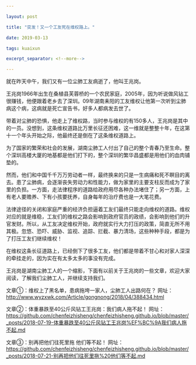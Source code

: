 ```yaml
---

layout: post

title: "突发！又一个工友死在维权路上。"

date: 2019-03-13

tags: kuaixun

excerpt_separator: <!--more-->

---
```


就在昨天中午，我们又有一位尘肺工友病逝了，他叫王兆岗。

王兆岗1966年出生在桑植县芙蓉桥的一个农民家庭，2005年，因为听说做风钻工很赚钱，他便跟着老乡去了深圳。09年湖南耒阳的工友维权让他第一次听到尘肺病这个病，这病就是死亡宣告书，好多人都病发去世了。

带着对尘肺的恐惧，他走上了维权路，当时参与维权的有150多人，王兆岗是其中的一员。没想到，这条维权道路比万里长征还困难，这一维就是整整十年，在这第十一个年头开始之际，他最终还是倒在了这条维权道路上。

为了国家的繁荣和社会的发展，湖南尘肺工人付出了自己的整个青春乃至生命。整个深圳高楼大厦的地基都是他们打下的，整个深圳的繁华昌盛都是用他们的血肉铺垫的。

然而，他们和中国千千万万劳动者一样，最终换来的只是一生病痛和死不瞑目的离去。患了尘肺病，会逐渐丧失劳动力和性能力，做为家里的主要支柱反而成为了家里的负担。一方面，走法律程序的道路给政府用尽各种办法堵住了；另一方面，上有老人要赡养、下有小孩要抚养，自身每年的治疗费也是一大笔花费。

法律途径的关闭和家庭严重的经济负担逼着工友们最终只能走向维权的道路。维权对应的就是维稳，工友们的维权之路会影响到政府官员的政绩，会影响到他们的升官发财。所以，从工友决定维权开始，政府就实行大力打压的政策，简直无所不用其极。忽悠、恐吓、威胁、监视、追踪、拦截、暴力清场，这些种种手段，都是为了打压工友们继续维权！

在维权这条长征道路上，已经倒下了很多工友，他们都是带着不甘心和对家人深深的牵挂走的，因为实在有太多太多的事没有完成。

王兆岗是湖南尘肺工人的一个缩影，下面有以前关于王兆岗的一些文章，欢迎大家阅读，了解我们尘肺工人，并继续支持我们。

文章①：维权上了黑名单，患病拖垮一家人，尘肺工人出路何在？ 网址：http://www.wyzxwk.com/Article/gongnong/2018/04/388434.html

文章②：体重暴跌至40公斤风钻工王兆岗：我们病人拖不起！ 网址：https://github.com/chenfeizhisheng/chenfeizhisheng.github.io/blob/master/_posts/2018-07-19-体重暴跌至40公斤风钻工王兆岗%EF%BC%9A我们病人拖不起.md

文章③：别再把他们往死里拖 他们等不起！  网址：https://github.com/chenfeizhisheng/chenfeizhisheng.github.io/blob/master/_posts/2018-07-21-别再把他们往死里拖%20他们等不起.md
